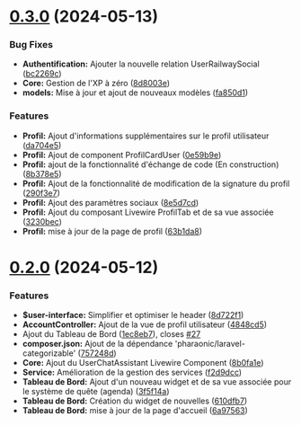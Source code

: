 # [0.3.0](https://github.com/vortechstudio/railway_manager/compare/v0.2.0...v0.3.0) (2024-05-13)


### Bug Fixes

* **Authentification:** Ajouter la nouvelle relation UserRailwaySocial ([bc2269c](https://github.com/vortechstudio/railway_manager/commit/bc2269c0fca22153336fd2809dd03a8aea833501))
* **Core:** Gestion de l'XP à zéro ([8d8003e](https://github.com/vortechstudio/railway_manager/commit/8d8003efa00f4f3ebfc9850db36dbe6af4ab67f9))
* **models:** Mise à jour et ajout de nouveaux modèles ([fa850d1](https://github.com/vortechstudio/railway_manager/commit/fa850d19f041fedca11b019235e109a369b60dc5))


### Features

* **Profil:** Ajout d'informations supplémentaires sur le profil utilisateur ([da704e5](https://github.com/vortechstudio/railway_manager/commit/da704e55159bc51be1cecbeab62f5c92b0ef3b8b))
* **Profil:** Ajout de component ProfilCardUser ([0e59b9e](https://github.com/vortechstudio/railway_manager/commit/0e59b9e71005f15660e164f6bcb083a117a84941))
* **Profil:** ajout de la fonctionnalité d'échange de code (En construction) ([8b378e5](https://github.com/vortechstudio/railway_manager/commit/8b378e5c0ec8055719e4d07e5f9bc0dc12ce6b63))
* **Profil:** Ajout de la fonctionnalité de modification de la signature du profil ([290f3e7](https://github.com/vortechstudio/railway_manager/commit/290f3e7d05f7e6f32adfc817659f5d0b5d8a2f33))
* **Profil:** Ajout des paramètres sociaux ([8e5d7cd](https://github.com/vortechstudio/railway_manager/commit/8e5d7cd0dff46afa54d7d3ccf9543b98ffaeb364))
* **Profil:** Ajout du composant Livewire ProfilTab et de sa vue associée ([3230bec](https://github.com/vortechstudio/railway_manager/commit/3230bec874ecd02d7f29c05a22ba9a81d919d333))
* **Profil:** mise à jour de la page de profil ([63b1da8](https://github.com/vortechstudio/railway_manager/commit/63b1da8853ccd100b5da45b40ffa09bb5bfe4eb9))

# [0.2.0](https://github.com/vortechstudio/railway_manager/compare/v0.1.0...v0.2.0) (2024-05-12)


### Features

* **$user-interface:** Simplifier et optimiser le header ([8d722f1](https://github.com/vortechstudio/railway_manager/commit/8d722f164ad7dc74e54ca4d78d68c250764bf481))
* **AccountController:** Ajout de la vue de profil utilisateur ([4848cd5](https://github.com/vortechstudio/railway_manager/commit/4848cd5caea58ad28971b157a0f6b3927350bef7))
* Ajout du Tableau de Bord ([1ec8eb7](https://github.com/vortechstudio/railway_manager/commit/1ec8eb7d8cbd00edde82de29a80b438c9cb5a61f)), closes [#27](https://github.com/vortechstudio/railway_manager/issues/27)
* **composer.json:** Ajout de la dépendance 'pharaonic/laravel-categorizable' ([757248d](https://github.com/vortechstudio/railway_manager/commit/757248d99d06e7ebaa037b7308cb72601ff09411))
* **Core:** Ajout du UserChatAssistant Livewire Component ([8b0fa1e](https://github.com/vortechstudio/railway_manager/commit/8b0fa1ec96cfa0fa11af8ce13d42c619c721ff62))
* **Service:** Amélioration de la gestion des services ([f2d9dcc](https://github.com/vortechstudio/railway_manager/commit/f2d9dcca47374fc0891aa01ae26fda7d1d225504))
* **Tableau de Bord:** Ajout d'un nouveau widget et de sa vue associée pour le système de quête (agenda) ([3f5f14a](https://github.com/vortechstudio/railway_manager/commit/3f5f14a59a877731ce769c2f75c675f22e23339f))
* **Tableau de Bord:** Création du widget de nouvelles ([610dfb7](https://github.com/vortechstudio/railway_manager/commit/610dfb7c843cc420621c5db2c3533bcf2233b4de))
* **Tableau de Bord:** mise à jour de la page d'accueil ([6a97563](https://github.com/vortechstudio/railway_manager/commit/6a97563e1568af842a76158b0f84a7f62c1d29be))

